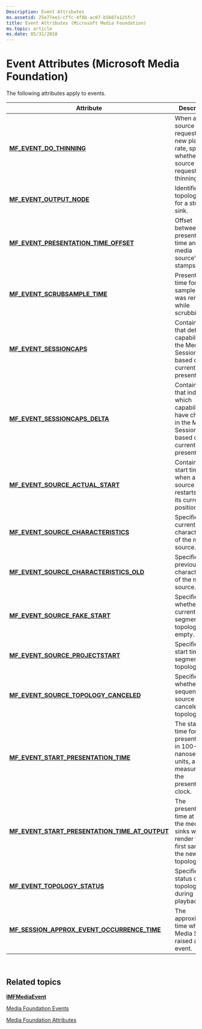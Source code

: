 ```yaml
---
Description: Event Attributes
ms.assetid: 25e77ee1-cffc-4f8b-ac07-b5607a125fc7
title: Event Attributes (Microsoft Media Foundation)
ms.topic: article
ms.date: 05/31/2018
---
```


# Event Attributes (Microsoft Media Foundation)

The following attributes apply to events.



| Attribute                                                                                                        | Description                                                                                                           |
|------------------------------------------------------------------------------------------------------------------|-----------------------------------------------------------------------------------------------------------------------|
| [**MF\_EVENT\_DO\_THINNING**](mf-event-do-thinning-attribute.md)                                                | When a media source requests a new playback rate, specifies whether the source also requests thinning.                |
| [**MF\_EVENT\_OUTPUT\_NODE**](mf-event-output-node-attribute.md)                                                | Identifies the topology node for a stream sink.                                                                       |
| [**MF\_EVENT\_PRESENTATION\_TIME\_OFFSET**](mf-event-presentation-time-offset-attribute.md)                     | Offset between the presentation time and the media source's time stamps.                                              |
| [**MF\_EVENT\_SCRUBSAMPLE\_TIME**](mf-event-scrubsample-time-attribute.md)                                      | Presentation time for a sample that was rendered while scrubbing.                                                     |
| [**MF\_EVENT\_SESSIONCAPS**](mf-event-sessioncaps-attribute.md)                                                 | Contains flags that define the capabilities of the Media Session, based on the current presentation.                  |
| [**MF\_EVENT\_SESSIONCAPS\_DELTA**](mf-event-sessioncaps-delta-attribute.md)                                    | Contains flags that indicate which capabilities have changed in the Media Session, based on the current presentation. |
| [**MF\_EVENT\_SOURCE\_ACTUAL\_START**](mf-event-source-actual-start-attribute.md)                               | Contains the start time when a media source restarts from its current position.                                       |
| [**MF\_EVENT\_SOURCE\_CHARACTERISTICS**](mf-event-source-characteristics-attribute.md)                          | Specifies the current characteristics of the media source.                                                            |
| [**MF\_EVENT\_SOURCE\_CHARACTERISTICS\_OLD**](mf-event-source-characteristics-old-attribute.md)                 | Specifies the previous characteristics of the media source.                                                           |
| [**MF\_EVENT\_SOURCE\_FAKE\_START**](mf-event-source-fake-start-attribute.md)                                   | Specifies whether the current segment topology is empty.                                                              |
| [**MF\_EVENT\_SOURCE\_PROJECTSTART**](mf-event-source-projectstart-attribute.md)                                | Specifies the start time for a segment topology.                                                                      |
| [**MF\_EVENT\_SOURCE\_TOPOLOGY\_CANCELED**](mf-event-source-topology-canceled-attribute.md)                     | Specifies whether the sequencer source canceled a topology.                                                           |
| [**MF\_EVENT\_START\_PRESENTATION\_TIME**](mf-event-start-presentation-time-attribute.md)                       | The starting time for the presentation, in 100-nanosecond units, as measured by the presentation clock.               |
| [**MF\_EVENT\_START\_PRESENTATION\_TIME\_AT\_OUTPUT**](mf-event-start-presentation-time-at-output-attribute.md) | The presentation time at which the media sinks will render the first sample of the new topology.                      |
| [**MF\_EVENT\_TOPOLOGY\_STATUS**](mf-event-topology-status-attribute.md)                                        | Specifies the status of a topology during playback.                                                                   |
| [**MF\_SESSION\_APPROX\_EVENT\_OCCURRENCE\_TIME**](mf-session-approx-event-occurrence-time-attribute.md)        | The approximate time when the Media Session raised an event.                                                          |



 

## Related topics

<dl> <dt>

[**IMFMediaEvent**](/windows/desktop/api/mfobjects/nn-mfobjects-imfmediaevent)
</dt> <dt>

[Media Foundation Events](media-foundation-events.md)
</dt> <dt>

[Media Foundation Attributes](media-foundation-attributes.md)
</dt> </dl>

 

 



